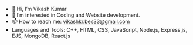 - 👋 Hi, I’m Vikash Kumar
- 👀 I’m interested in Coding and Website development.
- 📫 How to reach me: vikashkr.bes33@gmail.com
- Languages and Tools: C++, HTML, CSS, JavaScript, Node.js, Express.js, EJS, MongoDB, React.js

<!---
me-vikskr/me-vikskr is a ✨ special ✨ repository because its `README.md` (this file) appears on your GitHub profile.
You can click the Preview link to take a look at your changes.
--->
